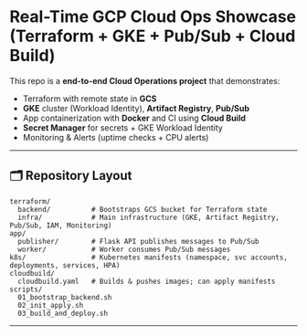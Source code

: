 # Real-Time GCP Cloud Ops Showcase (Terraform + GKE + Pub/Sub + Cloud Build)

This repo is a **end-to-end Cloud Operations project** that demonstrates:

- Terraform with remote state in **GCS**
- **GKE** cluster (Workload Identity), **Artifact Registry**, **Pub/Sub**
- App containerization with **Docker** and CI using **Cloud Build**
- **Secret Manager** for secrets + GKE Workload Identity
- Monitoring & Alerts (uptime checks + CPU alerts)



---

## 🗂️ Repository Layout

```
terraform/
  backend/          # Bootstraps GCS bucket for Terraform state
  infra/            # Main infrastructure (GKE, Artifact Registry, Pub/Sub, IAM, Monitoring)
app/
  publisher/        # Flask API publishes messages to Pub/Sub
  worker/           # Worker consumes Pub/Sub messages
k8s/                # Kubernetes manifests (namespace, svc accounts, deployments, services, HPA)
cloudbuild/
  cloudbuild.yaml   # Builds & pushes images; can apply manifests 
scripts/
  01_bootstrap_backend.sh
  02_init_apply.sh
  03_build_and_deploy.sh
```

---
